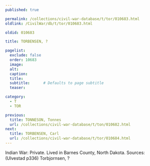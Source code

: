 ```yaml
---
published: true

permalink: /collections/civil-war-database/t/tor/010683.html
oldlink: /CivilWar/db/t/tor/010683.html

oldid: 010683

title: TORBENSEN, ?

pagelist:
  exclude: false
  order: 10683
  image: 
  alt:
  caption:
  title:
  subtitle:      # Defaults to page subtitle
  teaser:

category: 
  - T 
  - TOR

previous:
  title: TONNESON, Tonnes
  url: /collections/civil-war-database/t/ton/010682.html  
next:
  title: TORBENSEN, Carl
  url: /collections/civil-war-database/t/tor/010684.html   
---
```

Indian War: Private. Lived in Barnes County, North Dakota. Sources: (Ulvestad p336) &#147;Torbjornsen, ?&#148;